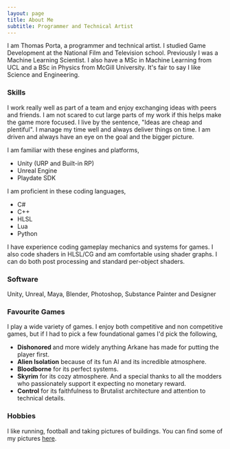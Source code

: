 ```yaml
---
layout: page
title: About Me
subtitle: Programmer and Technical Artist
---
```


I am Thomas Porta, a programmer and technical artist. I studied Game Development at the National Film and Television school.
Previously I was a Machine Learning Scientist. I also have a MSc in Machine Learning from UCL and a BSc in Physics from McGill University. It's fair to say I like Science and Engineering.

### Skills

I work really well as part of a team and enjoy exchanging ideas with peers and friends. I am not scared to cut large parts of my work if this helps make the game more focused. I live by the sentence, "Ideas are cheap and plentiful". I manage my time well and always deliver things on time. I am driven and always have an eye on the goal and the bigger picture.  

I am familiar with these engines and platforms,

<ul>
  <li>Unity (URP and Built-in RP)</li>
  <li>Unreal Engine</li>
  <li>Playdate SDK</li>
</ul>

I am proficient in these coding languages,

<ul>
  <li>C#</li>
  <li>C++</li>
  <li>HLSL</li>
  <li>Lua</li>
  <li>Python</li>
</ul>

I have experience coding gameplay mechanics and systems for games. I also code shaders in HLSL/CG and am comfortable using shader graphs. 
I can do both post processing and standard per-object shaders. 

### Software 

Unity, Unreal, Maya, Blender, Photoshop, Substance Painter and Designer

### Favourite Games

I play a wide variety of games. I enjoy both competitive and non competitive games, but if I had to pick a few foundational games I'd pick the following, 

<ul>
  <li> <strong>Dishonored </strong> and more widely anything Arkane has made for putting the player first.</li>
  <li> <strong>Alien Isolation</strong> because of its fun AI and its incredible atmosphere.</li>
  <li> <strong>Bloodborne</strong> for its perfect systems.</li>
  <li> <strong>Skyrim</strong> for its cozy atmosphere. And a special thanks to all the modders who passionately support it expecting no monetary reward.</li>
  <li> <strong>Control</strong> for its faithfulness to Brutalist architecture and attention to technical details.</li>
</ul>

### Hobbies
I like running, football and taking pictures of buildings. You can find some of my pictures [here](https://thomasporta.github.io/photography).
